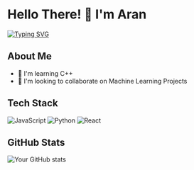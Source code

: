 # Hello There! 👋 I'm Aran

[![Typing SVG](https://readme-typing-svg.demolab.com?font=Fira+Code&weight=600&pause=1000&random=false&width=435&lines=Developer;Problem+Solver;Tech+Enthusiast;Continuous+Learner)](https://git.io/typing-svg)

## About Me
- 🌱 I'm learning C++
- 👯 I'm looking to collaborate on Machine Learning Projects

## Tech Stack
![JavaScript](https://img.shields.io/badge/-JavaScript-F7DF1E?style=flat-square&logo=javascript&logoColor=black)
![Python](https://img.shields.io/badge/-Python-3776AB?style=flat-square&logo=Python&logoColor=white)
![React](https://img.shields.io/badge/-React-61DAFB?style=flat-square&logo=react&logoColor=black)
<!-- Add more technologies you work with -->

## GitHub Stats
![Your GitHub stats](https://github-readme-stats.vercel.app/api?username=a-r-a-n&show_icons=true&theme=radical)


